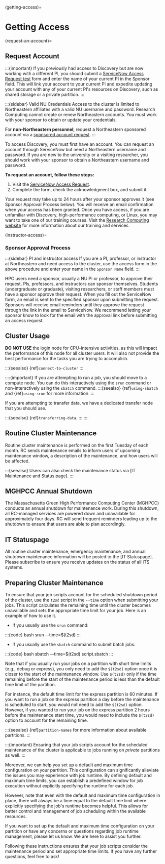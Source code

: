 (getting-access)=

# Getting Access

(request-an-account)=
## Request Account
:::{important}
If you previously had access to Discovery but are now working with a different PI, you should submit a [ServiceNow Access Request test] form and enter the name of your current PI in the Sponsor field. This will link your account to your current PI and expedite updating your account with any of your current PI's resources on Discovery, such as shared storage or a private partition.
:::

:::{sidebar} Valid NU Credentials
Access to the cluster is limited to Northeastern affiliates with a valid NU username and password. Research Computing cannot create or renew Northeastern accounts. You must work with your sponsor to obtain or update your credentials.

For **non-Northeastern personnel**, request a Northeastern sponsored account via a [sponsored account request].
:::

To access Discovery, you must first have an account. You can request an account through ServiceNow but need a Northeastern username and password. If you are new to the university or a visiting researcher, you should work with your sponsor to obtain a Northeastern username and password.

**To request an account, follow these steps:**

1. Visit the [ServiceNow Access Request].
1. Complete the form, check the acknowledgment box, and submit it.

Your request may take up to 24 hours after your sponsor approves it (see Sponsor Approval Process below). You will receive an email confirmation when your access has been granted. Once you have access, if you are unfamiliar with Discovery, high-performance computing, or Linux, you may want to take one of our training courses. Visit the [Research Computing website] for more information about our training and services.

(instructor-access)=

### Sponsor Approval Process

:::{sidebar} PI and instructor access
If you are a PI, professor, or instructor at Northeastern and need access to the cluster, use the access form in the above procedure and enter your name in the `Sponsor Name` field.
:::

HPC users need a sponsor, usually a NU PI or professor, to approve their request. PIs, professors, and instructors can sponsor themselves. Students (undergraduate or graduate), visiting researchers, or staff members must have a sponsor approve their request. When you fill out the ServiceNow form, an email is sent to the specified sponsor upon submitting the request. Sponsors will receive email reminders until they approve the request through the link in the email to ServiceNow. We recommend letting your sponsor know to look for the email with the approval link before submitting an access request.

## Cluster Usage

**DO NOT USE** the login node for CPU-intensive activities, as this will impact the performance of this node for all cluster users. It will also not provide the best performance for the tasks you are trying to accomplish.

:::{seealso}
{ref}`connect-to-cluster`
:::

::::{important}
If you are attempting to run a job, you should move to a compute node. You can do this interactively using the `srun` command or non-interactively using the `sbatch` command.
:::{seealso}
{ref}`using-sbatch` and {ref}`using-srun` for more information.
:::

If you are attempting to transfer data, we have a dedicated transfer node that you should use.

:::{seealso}
{ref}`transferring-data`.
:::
::::

## Routine Cluster Maintenance

Routine cluster maintenance is performed on the first Tuesday of each month. RC sends maintenance emails to inform users of upcoming maintenance window, a description of the maintenance, and how users will be affected.

:::{seealso}
Users can also check the maintenance status via [IT Maintenance and Status page].
:::

## MGHPCC Annual Shutdown

The Massachusetts Green High Performance Computing Center (MGHPCC) conducts an annual shutdown for maintenance work. During this shutdown, all RC-managed services are powered down and unavailable for approximately four days. RC will send frequent reminders leading up to the shutdown to ensure that users are able to plan accordingly.

## IT Statuspage

All routine cluster maintenance, emergency maintenance, and annual shutdown maintenance information will be posted to the [IT Statuspage]. Please subscribe to ensure you receive updates on the status of all ITS systems.

## Preparing Cluster Maintenance

To ensure that your job scripts account for the scheduled shutdown period of the cluster, use the `t2sd` script in the `--time` option when submitting your jobs. This script calculates the remaining time until the cluster becomes unavailable and sets the appropriate time limit for your job. Here is an example of how to use it.

- If you usually use the `srun` command:

:::{code} bash
srun --time=$(t2sd) <srun args>
:::

- If you usually use the `sbatch` command to submit batch jobs:

:::{code} bash
sbatch --time=$(t2sd) script.sbatch
:::

Note that if you usually run your jobs on a partition with short time limits (e.g., debug or express), you only need to add the `$(t2sd)` option once it is closer to the start of the maintenance window. Use `$(t2sd)` only if the time remaining before the start of the maintenance period is less than the default time limit of the partition.

For instance, the default time limit for the express partition is 60 minutes. If you want to run a job on the express partition a day before the maintenance is scheduled to start, you would not need to add the `$(t2sd)` option. However, if you wanted to run your job on the express partition 2 hours before the maintenance start time, you would need to include the `$(t2sd)` option to account for the remaining time.

:::{seealso}
{ref}`partition-names` for more information about available partitions.
:::

:::{important}
Ensuring that your job scripts account for the scheduled maintenance of the cluster is applicable to jobs running on *private* partitions as well.
:::

Moreover, we can help you set up a default and maximum time configuration on your partition. This configuration can significantly alleviate the issues you may experience with job runtime. By defining default and maximum time limits, you can establish a predefined window for job execution without explicitly specifying the runtime for each job.

However, note that even with the default and maximum time configuration in place, there will always be a time equal to the default time limit where explicitly specifying the job's runtime becomes helpful. This allows for better control and management of job scheduling within the available resources.

If you want to set up the default and maximum time configuration on your partition or have any concerns or questions regarding job runtime management, please let us know. We are here to assist you further.

Following these instructions ensures that your job scripts consider the maintenance period and set appropriate time limits. If you have any further questions, feel free to ask!


[Consultation page]: https://rc.northeastern.edu/support/consulting/
[Transferring Data]: https://rc-docs.northeastern.edu/en/latest/using-discovery/transferringdata.html
[research computing website]: https://rc.northeastern.edu/support/training/
[ServiceNow Access Request]: https://service.northeastern.edu/tech?id=sc_cat_item&amp;sys_id=0ae24596db535fc075892f17d496199c
[ServiceNow Access Request test]: https://bit.ly/NURC-AccessRequest
[sponsored account request]: https://service.northeastern.edu/tech?id=kb_article_view&table=kb_knowledge&sys_kb_id=f617b57c97ed7590350cb9cfe153afb5
[rchelp@northeastern.edu]: mailto:rchelp@northeastern.edu
[IT Maintenance and Status]: https://northeastern.statuspage.io/
